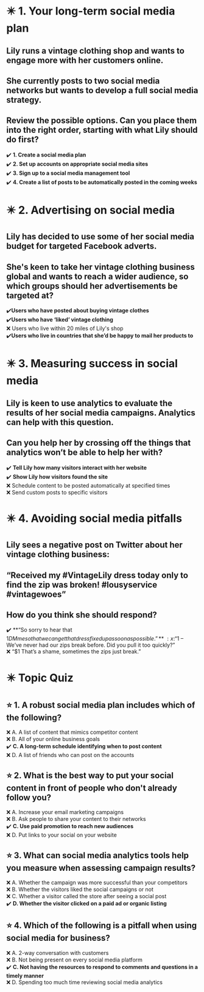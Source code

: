 # :eight_pointed_black_star: 1. Your long-term social media plan

## Lily runs a vintage clothing shop and wants to engage more with her customers online.

## She currently posts to two social media networks but wants to develop a full social media strategy.

## Review the possible options. Can you place them into the right order, starting with what Lily should do first?

:heavy_check_mark: **1. Create a social media plan**\
:heavy_check_mark: **2. Set up accounts on appropriate social media sites**\
:heavy_check_mark: **3. Sign up to a social media management tool**\
:heavy_check_mark: **4. Create a list of posts to be automatically posted in the coming weeks**

# :eight_pointed_black_star: 2. Advertising on social media

## Lily has decided to use some of her social media budget for targeted Facebook adverts.

## She's keen to take her vintage clothing business global and wants to reach a wider audience, so which groups should her advertisements be targeted at?

:heavy_check_mark:**Users who have posted about buying vintage clothes**\
:heavy_check_mark:**Users who have ‘liked’ vintage clothing**\
:x: Users who live within 20 miles of Lily's shop\
:heavy_check_mark:**Users who live in countries that she’d be happy to mail her products to**

# :eight_pointed_black_star: 3. Measuring success in social media

## Lily is keen to use analytics to evaluate the results of her social media campaigns. Analytics can help with this question.

## Can you help her by crossing off the things that analytics won’t be able to help her with?

:heavy_check_mark: **Tell Lily how many visitors interact with her website**\
:heavy_check_mark: **Show Lily how visitors found the site**\
:x: Schedule content to be posted automatically at specified times\
:x: Send custom posts to specific visitors

# :eight_pointed_black_star: 4. Avoiding social media pitfalls

## Lily sees a negative post on Twitter about her vintage clothing business:

## “Received my #VintageLily dress today only to find the zip was broken! #lousyservice #vintagewoes”

## How do you think she should respond?

:heavy_check_mark: **“So sorry to hear that $1 DM me so that we can get that dress fixed up as soon as possible.”**\
:x: “$1 – We’ve never had our zips break before. Did you pull it too quickly?”\
:x: “$1 That’s a shame, sometimes the zips just break.”

# :eight_pointed_black_star: Topic Quiz

## :star: 1. A robust social media plan includes which of the following?

:x: A. A list of content that mimics competitor content\
:x: B. All of your online business goals\
:heavy_check_mark: **С. A long-term schedule identifying when to post content**\
:x: D. A list of friends who can post on the accounts

## :star: 2. What is the best way to put your social content in front of people who don't already follow you?

:x: A. Increase your email marketing campaigns\
:x: B. Ask people to share your content to their networks\
:heavy_check_mark: **C. Use paid promotion to reach new audiences**\
:x: D. Put links to your social on your website

## :star: 3. What can social media analytics tools help you measure when assessing campaign results?

:x: A. Whether the campaign was more successful than your competitors\
:x: B. Whether the visitors liked the social campaigns or not\
:x: C. Whether a visitor called the store after seeing a social post\
:heavy_check_mark: **D. Whether the visitor clicked on a paid ad or organic listing**

## :star: 4. Which of the following is a pitfall when using social media for business?

:x: A. 2-way conversation with customers\
:x: B. Not being present on every social media platform\
:heavy_check_mark: **C. Not having the resources to respond to comments and questions in a timely manner**\
:x: D. Spending too much time reviewing social media analytics